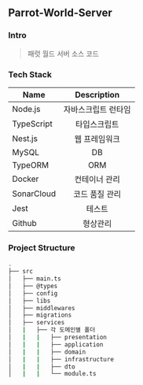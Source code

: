 ## Parrot-World-Server

### Intro

> 패럿 월드 서버 소스 코드

### Tech Stack

| Name       |      Description      |
| ---------- | :-------------------: |
| Node.js    |  자바스크립트 런타임  |
| TypeScript |     타입스크립트      |
| Nest.js    |     웹 프레임워크     |
| MySQL      |          DB           |
| TypeORM    |          ORM          |
| Docker     |     컨테이너 관리     |
| SonarCloud |    코드 품질 관리     |
| Jest       |        테스트         |
| Github     |       형상관리        |

### Project Structure

```bash
.
├── src
│   ├── main.ts
│   ├── @types
│   ├── config
│   ├── libs
│   ├── middlewares
│   ├── migrations
│   ├── services
│   |   ├── 각 도메인별 폴더
│   |   |   ├── presentation
│   |   |   ├── application
│   |   |   ├── domain
│   |   |   ├── infrastructure
│   |   |   ├── dto
│   |   |   └── module.ts
```
